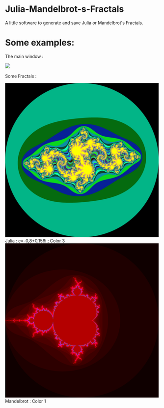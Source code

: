 # Julia-Mandelbrot-s-Fractals
A little software to generate and save Julia or Mandelbrot's Fractals.
# Some examples:
<p>The main window :</p>
<img src="https://raw.githubusercontent.com/ollprogram/Julia-Mandelbrot-s-Fractals/main/2021-12-26%2015_51_41-Editing%20Julia-Mandelbrot-s-Fractals_README.md%20at%20main%20%C2%B7%20ollprogram_Julia-Mandelb.png"></img>
<p>Some Fractals :</p>
<img src="https://raw.githubusercontent.com/ollprogram/Julia-Mandelbrot-s-Fractals/main/julia_fractal.png" width="500" height="500">Julia : c=-0,8+0,156i ; Color 3</img>
<img src="https://raw.githubusercontent.com/ollprogram/Julia-Mandelbrot-s-Fractals/main/mandelbrot_fractal.png" width="500" height="500">Mandelbrot : Color 1</img>
